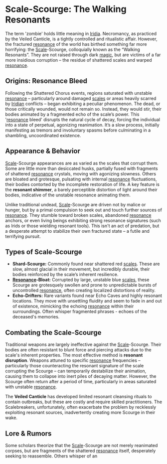 # Scale-Scourge: The Walking Resonants

The term 'zombie' holds little meaning in [Iridia](/geography/world/iridia.md). Necromancy, as practiced by the Veiled Canticle, is a tightly controlled and ritualistic affair. However, the fractured [resonance](/generated/resonance/resonance.md) of the world has birthed something far more horrifying: the [Scale](/geography/landmark/scale.md)-Scourge, colloquially known as the “Walking Resonants”. They are not raised through dark [magic](/structure/mechanic/magic.md), but are victims of a far more insidious corruption – the residue of shattered scales and warped [resonance](/structure/mechanic/resonance.md).

## Origins: Resonance Bleed

Following the Shattered Chorus events, regions saturated with unstable [resonance](/generated/resonance/resonance.md) – particularly around damaged [scales](/geography/landmark/scale.md) or areas heavily scarred by [Iridian](/being/species/iridian.md) conflicts – began exhibiting a peculiar phenomenon. The dead, or those critically wounded, would not remain so. Instead, they would stir, their bodies animated by a fragmented echo of the scale’s power. This '[resonance](/structure/mechanic/resonance.md) bleed' disrupts the natural cycle of decay, forcing the individual into a state of perpetual, agonizing reanimation. It’s a slow process, initially manifesting as tremors and involuntary spasms before culminating in a shambling, uncoordinated existence.

## Appearance & Behavior

[Scale](/geography/landmark/scale.md)-Scourge appearances are as varied as the scales that corrupt them.  Some are little more than desiccated husks, partially fused with fragments of shattered [resonance](/generated/resonance/resonance.md) crystals, moving with agonizing slowness. Others are bloated and grotesque, pulsating with internal [resonance](/structure/mechanic/resonance.md) fluctuations, their bodies contorted by the incomplete restoration of life.  A key feature is the **resonant shimmer**, a barely perceptible distortion of light around their bodies, indicative of the unstable resonance animating them.

Unlike traditional undead, [Scale](/geography/landmark/scale.md)-Scourge are driven not by malice or hunger, but by a primal compulsion to seek out and touch further sources of [resonance](/generated/resonance/resonance.md). They stumble toward broken scales, abandoned [resonance](/structure/mechanic/resonance.md) anchors, or even living beings exhibiting strong resonance signatures (such as Irids or those wielding resonant tools). This isn't an act of predation, but a desperate attempt to stabilize their own fractured state – a futile and terrifying pursuit.

## Types of Scale-Scourge

*   **Shard-Scourge:**  Commonly found near shattered red [scales](/geography/landmark/scale.md). These are slow, almost glacial in their movement, but incredibly durable, their bodies reinforced by the scale’s inherent resilience. 
*   **[Resonance](/generated/resonance/resonance.md)-Bloat:**  Corrupted by large, unstable blue [scales](/geography/landmark/scale.md), these Scourge are grotesquely swollen and prone to unpredictable bursts of uncontrolled [resonance](/structure/mechanic/resonance.md), often creating localized distortions of reality.
*   **Echo-Drifters:** Rare variants found near Echo Caves and highly resonant locations. They move with unsettling fluidity and seem to fade in and out of existence, mimicking the echoing [resonance](/generated/resonance/resonance.md) within their surroundings. Often whisper fragmented phrases - echoes of the deceased's memories.

## Combating the Scale-Scourge

Traditional weapons are largely ineffective against the [Scale](/geography/landmark/scale.md)-Scourge. Their bodies are often resistant to blunt force and piercing attacks due to the scale's inherent properties. The most effective method is **resonant disruption**. Weapons attuned to specific [resonance](/generated/resonance/resonance.md) frequencies – particularly those counteracting the resonant signature of the scale corrupting the Scourge – can temporarily destabilize their animation, causing them to collapse into inert piles of decaying matter.  However, the Scourge often return after a period of time, particularly in areas saturated with unstable [resonance](/structure/mechanic/resonance.md).

The **Veiled Canticle** has developed limited resonant cleansing rituals to contain outbreaks, but these are costly and require skilled practitioners.  The Scalebreakers, unfortunately, often exacerbate the problem by recklessly exploiting resonant sources, inadvertently creating more Scourge in their wake.

## Lore & Rumors

Some scholars theorize that the [Scale](/geography/landmark/scale.md)-Scourge are not merely reanimated corpses, but are fragments of the shattered [resonance](/generated/resonance/resonance.md) itself, desperately seeking to reassemble. Others whisper of an 
